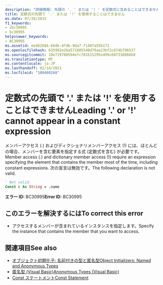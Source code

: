 ```yaml
---
description: "詳細情報: 先頭の '. ' または '! ' を定数式に含めることはできません"
title: 定数式の先頭で '.' または '!' を使用することはできません
ms.date: 07/20/2015
f1_keywords:
- vbc30995
- bc30995
helpviewer_keywords:
- BC30995
ms.assetid: eed62684-66db-4fdb-9da7-f1407a55b172
ms.openlocfilehash: 635992e26a571885540d70aa23bf2c674b796537
ms.sourcegitcommit: 10e719780594efc781b15295e499c66f316068b8
ms.translationtype: MT
ms.contentlocale: ja-JP
ms.lasthandoff: 02/14/2021
ms.locfileid: "100460268"
---
```

# <a name="leading--or--cannot-appear-in-a-constant-expression"></a><span data-ttu-id="c29bc-103">定数式の先頭で '.' または '!' を使用することはできません</span><span class="sxs-lookup"><span data-stu-id="c29bc-103">Leading '.' or '!' cannot appear in a constant expression</span></span>

<span data-ttu-id="c29bc-104">メンバーアクセス (.) およびディクショナリメンバーアクセス (!) には、ほとんどの場合、メンバーを含む要素を指定する式 (定数式を含む) が必要です。</span><span class="sxs-lookup"><span data-stu-id="c29bc-104">Member access (.) and dictionary member access (!) require an expression specifying the element that contains the member most of the time, including constant expressions.</span></span> <span data-ttu-id="c29bc-105">次の宣言は無効です。</span><span class="sxs-lookup"><span data-stu-id="c29bc-105">The following declaration is not valid.</span></span>  
  
```vb  
' Not valid.  
Const c As String = .name  
```  
  
 <span data-ttu-id="c29bc-106">**エラー ID:** BC30995</span><span class="sxs-lookup"><span data-stu-id="c29bc-106">**Error ID:** BC30995</span></span>  
  
## <a name="to-correct-this-error"></a><span data-ttu-id="c29bc-107">このエラーを解決するには</span><span class="sxs-lookup"><span data-stu-id="c29bc-107">To correct this error</span></span>  
  
- <span data-ttu-id="c29bc-108">アクセスするメンバーが含まれているインスタンスを指定します。</span><span class="sxs-lookup"><span data-stu-id="c29bc-108">Specify the instance that contains the member that you want to access.</span></span>  
  
## <a name="see-also"></a><span data-ttu-id="c29bc-109">関連項目</span><span class="sxs-lookup"><span data-stu-id="c29bc-109">See also</span></span>

- [<span data-ttu-id="c29bc-110">オブジェクト初期化子: 名前付きの型と匿名型</span><span class="sxs-lookup"><span data-stu-id="c29bc-110">Object Initializers: Named and Anonymous Types</span></span>](../programming-guide/language-features/objects-and-classes/object-initializers-named-and-anonymous-types.md)
- [<span data-ttu-id="c29bc-111">匿名型 (Visual Basic)</span><span class="sxs-lookup"><span data-stu-id="c29bc-111">Anonymous Types (Visual Basic)</span></span>](../programming-guide/language-features/objects-and-classes/anonymous-types.md)
- [<span data-ttu-id="c29bc-112">Const ステートメント</span><span class="sxs-lookup"><span data-stu-id="c29bc-112">Const Statement</span></span>](../language-reference/statements/const-statement.md)
